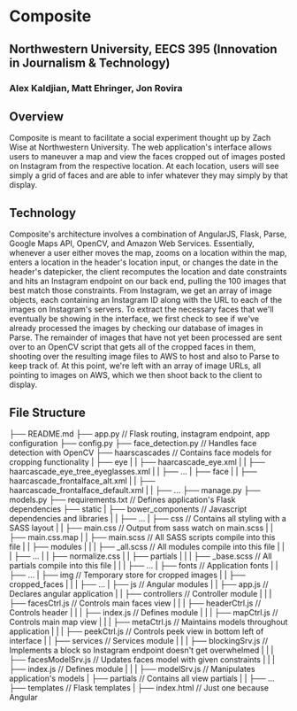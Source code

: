 # Composite
## Northwestern University, EECS 395 (Innovation in Journalism & Technology)
### Alex Kaldjian, Matt Ehringer, Jon Rovira


## Overview
Composite is meant to facilitate a social experiment thought up by Zach Wise at Northwestern University. The web application's
interface allows users to maneuver a map and view the faces cropped out of images posted on Instagram from the respective location.
At each location, users will see simply a grid of faces and are able to infer whatever they may simply by that display.


## Technology
Composite's architecture involves a combination of AngularJS, Flask, Parse, Google Maps API, OpenCV, and Amazon Web Services.
Essentially, whenever a user either moves the map, zooms on a location within the map, enters a location in the header's
location input, or changes the date in the header's datepicker, the client recomputes the location and date constraints and
hits an Instagram endpoint on our back end, pulling the 100 images that best match those constraints. From Instagram, we get
an array of image objects, each containing an Instagram ID along with the URL to each of the images on Instagram's servers.
To extract the necessary faces that we'll eventually be showing in the interface, we first check to see if we've already
processed the images by checking our database of images in Parse. The remainder of images that have not yet been processed
are sent over to an OpenCV script that gets all of the cropped faces in them, shooting over the resulting image files to AWS
to host and also to Parse to keep track of. At this point, we're left with an array of image URLs, all pointing to images on
AWS, which we then shoot back to the client to display.


## File Structure
├── README.md
├── app.py // Flask routing, instagram endpoint, app configuration
├── config.py
├── face_detection.py // Handles face detection with OpenCV
├── haarscascades // Contains face models for cropping functionality
|   ├── eye
|   |   ├── haarcascade_eye.xml
|   |   ├── haarcascade_eye_tree_eyeglasses.xml
|   |   ├── ...
|   ├── face
|   |   ├── haarcascade_frontalface_alt.xml
|   |   ├── haarcascade_frontalface_default.xml
|   |   ├── ...
├── manage.py
├── models.py
├── requirements.txt // Defines application's Flask dependencies
├── static
|   ├── bower_components // Javascript dependencies and libraries
|   |   ├── ...
|   ├── css // Contains all styling with a SASS layout
|   |   ├── main.css // Output from sass watch on main.scss
|   |   ├── main.css.map
|   |   ├── main.scss // All SASS scripts compile into this file
|   |   ├── modules
|   |   |   ├── _all.scss // All modules compile into this file
|   |   |   ├── ...
|   |   ├── normalize.css
|   |   ├── partials
|   |   |   ├── _base.scss // All partials compile into this file
|   |   |   ├── ...
|   ├── fonts // Application fonts
|   |   ├── ...
|   ├── img // Temporary store for cropped images
|   |   ├── cropped_faces
|   |   |   ├── ...
|   ├── js // Angular modules
|   |   ├── app.js // Declares angular application
|   |   ├── controllers // Controller module
|   |   |   ├── facesCtrl.js // Controls main faces view
|   |   |   ├── headerCtrl.js // Controls header
|   |   |   ├── index.js // Defines module
|   |   |   ├── mapCtrl.js // Controls main map view
|   |   |   ├── metaCtrl.js // Maintains models throughout application
|   |   |   ├── peekCtrl.js // Controls peek view in bottom left of interface
|   |   ├── services // Services module
|   |   |   ├── blockingSrv.js // Implements a block so Instagram endpoint doesn't get overwhelmed
|   |   |   ├── facesModelSrv.js // Updates faces model with given constraints
|   |   |   ├── index.js // Defines module
|   |   |   ├── modelSrv.js // Manipulates application's models
|   ├── partials // Contains all view partials
|   |   ├── ...
├── templates // Flask templates
|   ├── index.html // Just one because Angular











